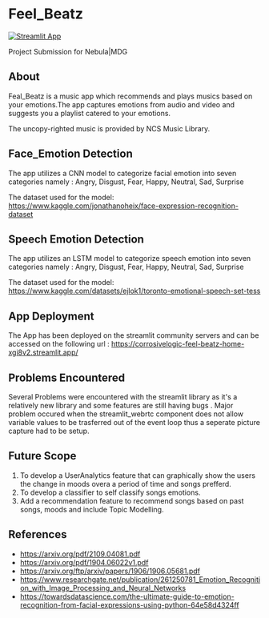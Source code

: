 # Feel_Beatz
[![Streamlit App](https://static.streamlit.io/badges/streamlit_badge_black_white.svg)](https://corrosivelogic-feel-beatz-home-xgi8v2.streamlit.app/)

Project Submission for Nebula|MDG

## About

Feal_Beatz is a music app which recommends and plays musics based on your emotions.The app captures emotions from audio and video and suggests you a playlist catered to your emotions.

The uncopy-righted music is provided by NCS Music Library.

## Face_Emotion Detection
 
The app utilizes a CNN model to categorize facial emotion into seven categories namely : Angry, Disgust, Fear, Happy, Neutral, Sad, Surprise

The dataset used for the model: https://www.kaggle.com/jonathanoheix/face-expression-recognition-dataset

## Speech Emotion Detection

The app utilizes an LSTM model to categorize speech emotion into seven categories namely : Angry, Disgust, Fear, Happy, Neutral, Sad, Surprise

The dataset used for the model: https://www.kaggle.com/datasets/ejlok1/toronto-emotional-speech-set-tess

## App Deployment 

The App has been deployed on the streamlit community servers and can be accessed on the following url : https://corrosivelogic-feel-beatz-home-xgi8v2.streamlit.app/ 

## Problems Encountered 

Several Problems were encountered with the streamlit library as it's a relatively new library and some features are still having bugs . Major problem occured when the streamlit_webrtc component does not allow variable values to be trasferred out of the event loop thus a seperate picture capture had to be setup. 

## Future Scope

1. To develop a  UserAnalytics feature that can graphically show the users the change in moods overa a period of time and songs prefferd.
2. To develop a classifier to self classify songs emotions.
3. Add a recommendation feature to recommend songs based on past songs, moods and include Topic Modelling.

## References 

* https://arxiv.org/pdf/2109.04081.pdf
* https://arxiv.org/pdf/1904.06022v1.pdf
* https://arxiv.org/ftp/arxiv/papers/1906/1906.05681.pdf
* https://www.researchgate.net/publication/261250781_Emotion_Recognition_with_Image_Processing_and_Neural_Networks
* https://towardsdatascience.com/the-ultimate-guide-to-emotion-recognition-from-facial-expressions-using-python-64e58d4324ff

